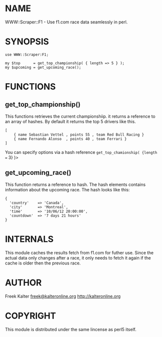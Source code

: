 # NAME
                                        

WWW::Scraper::F1 - Use f1.com race data seamlessly in perl.

# SYNOPSIS   

    use WWW::Scraper:F1;

    my $top      = get_top_championship( { length => 5 } );
    my $upcoming = get_upcoming_race();

# FUNCTIONS



## get\_top\_championship()

This functions retrieves the current championshiip.  it returns a reference to an array of hashes. By default it
returns the top 5 drivers like this.

    [
        { name Sebastian Vettel , points 55 , team Red Bull Racing }
        { name Fernando Alonso  , points 40 , team Ferrari }
    ]

You can specify options via a hash reference `get_top_chamionship( {length =` 3} )>

## get\_upcoming\_race()

This function returns a reference to hash. The hash elements contains information about the upcoming race.
The hash looks like this:

    {
      'country'    => 'Canada',
      'city'       => 'Montreal',
      'time'       => '10/06/12 20:00:00',
      'countdown'  => '7 days 21 hours'
    }



# INTERNALS

This module caches the results fetch from f1.com for futher use. Since the actual data only changes after a race, it only needs to fetch it again if the cache is older then the previous race. 

# AUTHOR

Freek Kalter
freek@kalteronline.org
http://kalteronline.org

# COPYRIGHT

This module is distributed under the same lincense as perl5 itself.
